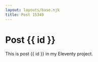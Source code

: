 ```yaml
---
layout: layouts/base.njk
title: Post 15349
---
```


# Post {{ id }}

This is post {{ id }} in my Eleventy project.
